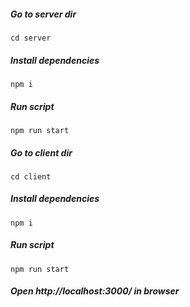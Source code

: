 ##### Go to server dir
`cd server`
##### Install dependencies
`npm i`
##### Run script
`npm run start`
##### Go to client dir
`cd client`
##### Install dependencies
`npm i`
##### Run script
`npm run start`
##### Open http://localhost:3000/ in browser
